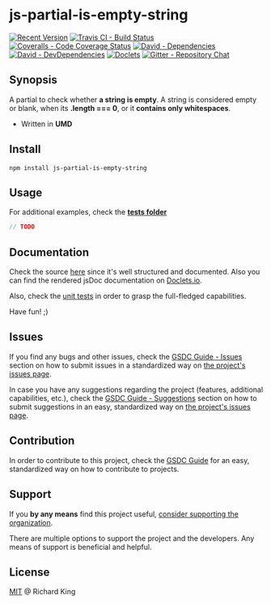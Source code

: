 # js-partial-is-empty-string

[![Recent Version][npm-badge]][npm-url]
[![Travis CI - Build Status][travis-badge]][travis-url]
[![Coveralls - Code Coverage Status][cov-badge]][cov-url]
[![David - Dependencies][dep-badge]][dep-url]
[![David - DevDependencies][dev-dep-badge]][dev-dep-url]
[![Doclets][doclets-badge]][doclets-url]
[![Gitter - Repository Chat][chat-badge]][chat-url]

## Synopsis

A partial to check whether **a string is empty**.
A string is considered empty or blank, when its **.length === 0**, or it **contains only whitespaces**.

- Written in **UMD**

## Install

```
npm install js-partial-is-empty-string
```

## Usage

For additional examples,
check the **[tests folder](https://github.com/jsopenstd/js-partial-is-empty-string/tree/master/tests)**

```javascript
// TODO
```

## Documentation

Check the source 
[here](https://github.com/jsopenstd/js-partial-is-empty-string/blob/master/src/js-partial-is-empty-string.js)
since it's well structured and documented. Also you can find the rendered jsDoc documentation on 
[Doclets.io](https://doclets.io/jsopenstd/js-partial-is-empty-string/master). 

Also, check the [unit tests](https://github.com/jsopenstd/js-partial-is-empty-string/tree/master/tests) 
in order to grasp the full-fledged capabilities.

Have fun! ;)

## Issues

If you find any bugs and other issues, check the
[GSDC Guide - Issues](https://github.com/openstd/general-software-development-contribution-guide#issues)
section on how to submit issues in a standardized way on
[the project's issues page](https://github.com/jsopenstd/js-partial-is-empty-string/issues).

In case you have any suggestions regarding the project (features, additional capabilities, etc.), check the
[GSDC Guide - Suggestions](https://github.com/openstd/general-software-development-contribution-guide#suggestions)
section on how to submit suggestions in an easy, standardized way on
[the project's issues page](https://github.com/jsopenstd/js-partial-is-empty-string/issues).

## Contribution

In order to contribute to this project, check the
[GSDC Guide](https://github.com/openstd/general-software-development-contribution-guide)
for an easy, standardized way on how to contribute to projects.

## Support

If you **by any means** find this project useful,
[consider supporting the organization](https://github.com/jsopenstd/jsopenstd/blob/master/support.md).

There are multiple options to support the project and the developers.
Any means of support is beneficial and helpful.

## License

[MIT](license.md) @ Richard King

[npm-badge]:     https://img.shields.io/npm/v/js-partial-is-empty-string.svg
[npm-url]:       https://www.npmjs.com/package/js-partial-is-empty-string

[travis-badge]:  https://travis-ci.org/jsopenstd/js-partial-is-empty-string.svg?branch=master
[travis-url]:    https://travis-ci.org/jsopenstd/js-partial-is-empty-string

[cov-badge]:     https://coveralls.io/repos/github/jsopenstd/js-partial-is-empty-string/badge.svg?branch=master
[cov-url]:       https://coveralls.io/github/jsopenstd/js-partial-is-empty-string

[dep-badge]:     https://david-dm.org/jsopenstd/js-partial-is-empty-string.svg
[dep-url]:       https://david-dm.org/jsopenstd/js-partial-is-empty-string

[dev-dep-badge]: https://david-dm.org/jsopenstd/js-partial-is-empty-string/dev-status.svg
[dev-dep-url]:   https://david-dm.org/jsopenstd/js-partial-is-empty-string#info=devDependencies

[doclets-badge]: https://img.shields.io/badge/style-on_doclets-brightgreen.svg?style=flat-square&label=docs
[doclets-url]:   https://doclets.io/jsopenstd/js-partial-is-empty-string/master   

[chat-badge]:    https://badges.gitter.im/jsopenstd/js-partial-is-empty-string.svg
[chat-url]:      https://gitter.im/jsopenstd/js-partial-is-empty-string?utm_source=badge&utm_medium=badge&utm_campaign=pr-badge

[partial-link]:  https://github.com/jsopenstd/jsopenstd/blob/master/readme.md#partial 
[umd-link]:      https://github.com/jsopenstd/jsopenstd/blob/master/readme.md#umd
